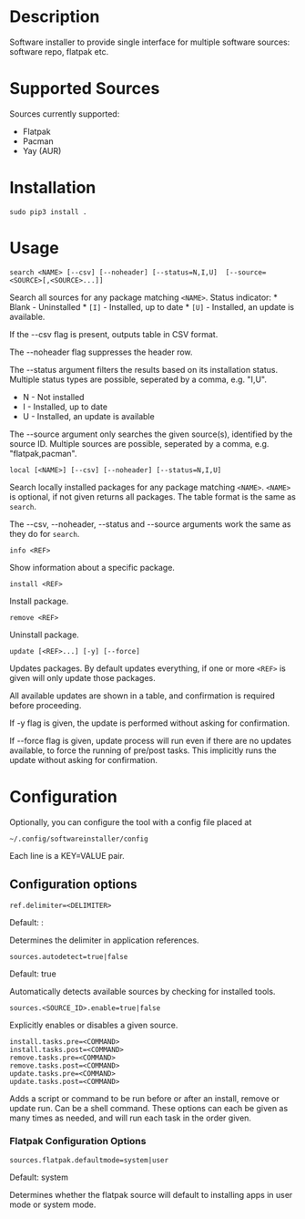 # Description

Software installer to provide single interface for multiple software sources: software repo, flatpak etc.

# Supported Sources

Sources currently supported:
* Flatpak
* Pacman
* Yay (AUR)

# Installation

```
sudo pip3 install .
```

# Usage

```
search <NAME> [--csv] [--noheader] [--status=N,I,U]  [--source=<SOURCE>[,<SOURCE>...]]
```
Search all sources for any package matching `<NAME>`.
Status indicator:
	* Blank - Uninstalled
	* `[I]` - Installed, up to date
	* `[U]` - Installed, an update is available.

If the --csv flag is present, outputs table in CSV format.

The --noheader flag suppresses the header row.

The --status argument filters the results based on its installation status. Multiple status types are possible, seperated by a comma, e.g. "I,U".
* N - Not installed
* I - Installed, up to date
* U - Installed, an update is available

The --source argument only searches the given source(s), identified by the source ID. Multiple sources are possible, seperated by a comma, e.g. "flatpak,pacman".

```
local [<NAME>] [--csv] [--noheader] [--status=N,I,U]
```
Search locally installed packages for any package matching `<NAME>`. `<NAME>` is optional, if not given returns all packages. The table format is the same as `search`.

The --csv, --noheader, --status and --source arguments work the same as they do for `search`.

```
info <REF>
```
Show information about a specific package.

```
install <REF>
```
Install package.

```
remove <REF>
```
Uninstall package.

```
update [<REF>...] [-y] [--force]
```
Updates packages. By default updates everything, if one or more `<REF>` is given will only update those packages.

All available updates are shown in a table, and confirmation is required before proceeding.

If -y flag is given, the update is performed without asking for confirmation.

If --force flag is given, update process will run even if there are no updates available, to force the running of pre/post tasks. This implicitly runs the update without asking for confirmation.


# Configuration

Optionally, you can configure the tool with a config file placed at
```
~/.config/softwareinstaller/config
```

Each line is a KEY=VALUE pair.

## Configuration options

```
ref.delimiter=<DELIMITER>
```

Default: :

Determines the delimiter in application references.


```
sources.autodetect=true|false
```

Default: true

Automatically detects available sources by checking for installed tools.


```
sources.<SOURCE_ID>.enable=true|false
```

Explicitly enables or disables a given source.


```
install.tasks.pre=<COMMAND>
install.tasks.post=<COMMAND>
remove.tasks.pre=<COMMAND>
remove.tasks.post=<COMMAND>
update.tasks.pre=<COMMAND>
update.tasks.post=<COMMAND>
```

Adds a script or command to be run before or after an install, remove or update run. Can be a shell command. These options can each be given as many times as needed, and will run each task in the order given.

### Flatpak Configuration Options

```
sources.flatpak.defaultmode=system|user
```

Default: system

Determines whether the flatpak source will default to installing apps in user mode or system mode.
